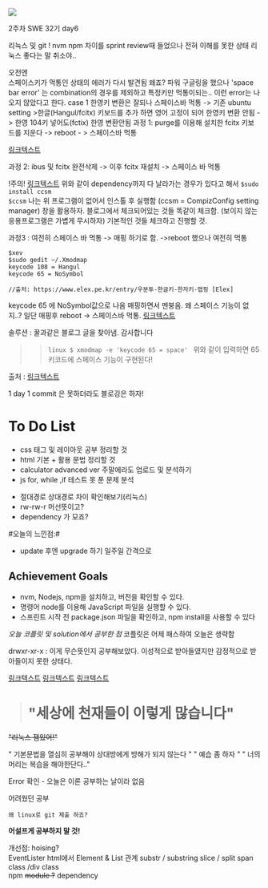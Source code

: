 ![](https://images.velog.io/images/ww3ysq/post/9ac8ca84-f2c0-4f62-b090-83ad8dd07456/image.png)

2주차 SWE 32기 day6

리눅스 및 git !
nvm npm 차이를 sprint review때 들었으나
전혀 이해를 못한 상태
리눅스 좋다는 말 취소야..

오전엔  
스페이스키가 먹통인 상태의 에러가 다시 발견됨
왜죠?
파워 구글링을 했으나 'space bar error' 는 combination의 경우를 제외하고 특정키만 먹통이되는.. 이런 error는 나오지 않았다고 한다.
case 1 한영키 변환은 잘되나 스페이스바 먹통
-> 기존 ubuntu setting >한글(Hangul/fcitx) 키보드를 추가 하면 영어 고정이 되어 한영키 변환 안됨
-> 한영 104키 넣어도(fctix) 한영 변환안됨
과정 1: purge를 이용해 설치한 fcitx 키보드를 지운다 -> reboot - > 스페이스바 먹통

[링크텍스트](http://brainquadro.blogspot.com/2010/06/ibus-nabi-0997.html)

과정 2: ibus 및 fcitx 완전삭제 -> 이후 fcitx 재설치
-> 스페이스 바 먹통

!주의! [링크텍스트](https://dowhateveryouwant.tistory.com/19)
위와 같이 dependency까지 다 날라가는 경우가 있다고 해서
`$sudo install ccsm`  
`$ccsm`
나는 위 프로그램이 없어서 인스톨 후 실행함
(ccsm = CompizConfig setting manager) 창을 활용하자.
블로그에서 체크되어있는 것들 똑같이 체크함.
(보이지 않는 응용프로그램은 가볍게 무시하자)
기본적인 것들 체크하고 진행할 것.

과정3 : 여전히 스페이스 바 먹통 -> 매핑 하기로 함. ->reboot 했으나 여전히 먹통

```linux
$xev
$sudo gedit ~/.Xmodmap
keycode 108 = Hangul
keycode 65 = NoSymbol

//출처: https://www.elex.pe.kr/entry/우분투-한글키-한자키-맵핑 [Elex]
```

keycode 65 에 NoSymbol값으로 나옴
매핑하면서 멘붕옴.
왜 스페이스 기능이 없지..?
일단 매핑후 reboot -> 스페이스바 먹통.
[링크텍스트](https://www.elex.pe.kr/entry/%EC%9A%B0%EB%B6%84%ED%88%AC-%ED%95%9C%EA%B8%80%ED%82%A4-%ED%95%9C%EC%9E%90%ED%82%A4-%EB%A7%B5%ED%95%91)

솔루션 : 꿀과같은 블로그 글을 찾아냄. 감사합니다

> > `linux $ xmodmap -e 'keycode 65 = space' `
> > 위와 같이 입력하면 65 키코드에 스페이스 기능이 구현된다!

출처 : [링크텍스트](https://www.elex.pe.kr/entry/%EC%9A%B0%EB%B6%84%ED%88%AC-%ED%95%9C%EA%B8%80%ED%82%A4-%ED%95%9C%EC%9E%90%ED%82%A4-%EB%A7%B5%ED%95%91)

1 day 1 commit 은 못하더라도 블로깅은 하자!

# To Do List

- css 태그 및 레이아웃 공부 정리할 것
- html 기본 + 활용 문법 정리할 것
- calculator advanced ver 주말에라도 업로드 및 분석하기
- js for, while ,if 테스트 못 푼 문제 분석

* 절대경로 상대경로 차이 확인해보기(리눅스)
* rw-rw-r 머선뜻이고?
* dependency 가 모죠?

#오늘의 느낀점:#

- update 후엔 upgrade 하기 일주일 간격으로

## Achievement Goals

- nvm, Nodejs, npm을 설치하고, 버전을 확인할 수 있다.
- 명령어 node를 이용해 JavaScript 파일을 실행할 수 있다.
- 스프린트 시작 전 package.json 파일을 확인하고, npm install을 사용할 수 있다

_오늘 코플릿 및 solution에서 공부한 점_
코플릿은 어제 패스하여 오늘은 생략함

drwxr-xr-x : 이게 무슨뜻인지 공부해보았다.
이성적으로 받아들였지만 감정적으로 받아들이지 못한 상태다.

[링크텍스트](https://kldp.org/node/22747)
[링크텍스트](https://munsonghabnida.tistory.com/58)
[링크텍스트](https://m.blog.naver.com/PostView.naver?isHttpsRedirect=true&blogId=robotluv1226&logNo=220618363082)

> # "세상에 천재들이 이렇게 많습니다"

~~"리눅스 잼있어!"~~

" 기본문법을 열심히 공부해야 상대방에게 방해가 되지 않는다 "
" 예습 좀 하자 "
" 너의 머리는 복습을 해야한단다.."

Error 확인 - 오늘은 이론 공부하는 날이라 없음

어려웠던 공부

```linux
왜 linux로 git 제출 하죠?

```

**어설프게 공부하지 말 것!**

개선점:
hoising?  
EventLister
html에서 Element & List 관계
substr / substring
slice / split
span class /div class  
npm
~~module ?~~
dependency
